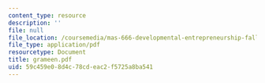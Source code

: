 ```yaml
---
content_type: resource
description: ''
file: null
file_location: /coursemedia/mas-666-developmental-entrepreneurship-fall-2003/59c459e08d4c78cdeac2f5725a8ba541_grameen.pdf
file_type: application/pdf
resourcetype: Document
title: grameen.pdf
uid: 59c459e0-8d4c-78cd-eac2-f5725a8ba541
---
```

